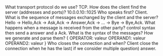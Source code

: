 What transport protocol do we use?
    TCP.
How does the client find the server (addresses and ports)?
    10.0.0.10::1025
Who speaks first?
    Client.
What is the sequence of messages exchanged by the client and the server?
    Hello -> Hello,Ack -> Ask,Ack -> Answer,Ack -> ... -> Bye -> Bye,Ack.
What happens when a message is received from the other party?
    control syntax then send a answer and a Ack.
What is the syntax of the messages? How we generate and parse them?
    {
        OPERATOR: valeur
        OPERAND1: valeur
        OPERAND2: valeur
    }
Who closes the connection and when?
    Client close the connection when he has the last( if we consider multiple question) answer.